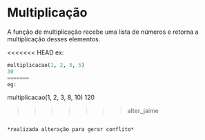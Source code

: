 # Multiplicação

A função de multiplicação recebe uma lista de números e retorna a multiplicação desses elementos.

<<<<<<< HEAD
ex:
```python
multiplicacao(1, 2, 3, 5)
30
=======
eg:
```
multiplicacao(1, 2, 3, 8, 10)
120
>>>>>>> alter_jaime
```

*realizada alteração para gerar conflito*